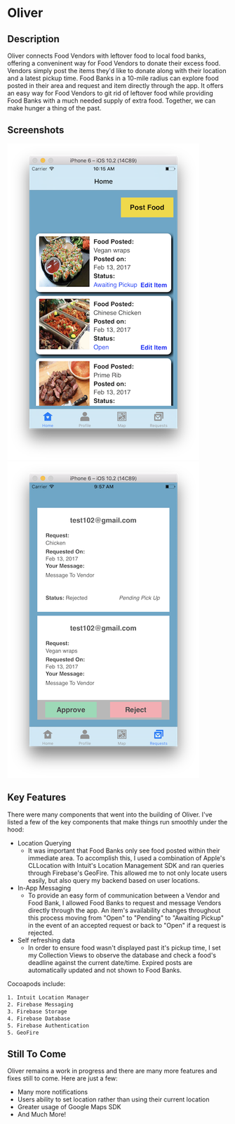 # Oliver

## Description
Oliver connects Food Vendors with leftover food to local food banks, offering a conveninent way for Food Vendors to donate their excess food. Vendors simply post the items they'd like to donate along with their location and a latest pickup time. Food Banks in a 10-mile radius can explore food posted in their area and request and item directly through the app. It offers an easy way for Food Vendors to git rid of leftover food while providing Food Banks with a much needed supply of extra food. Together, we can make hunger a thing of the past.


## Screenshots
![Vendor Home Page](Screenshots/Vendor_Home_Page.png "Vendor Home Page") ![Food Request](Screenshots/Vendor_Requests.png "Food Requests")


## Key Features
There were many components that went into the building of Oliver. I've listed a few of the key components that make things run smoothly under the hood:

* Location Querying
	- It was important that Food Banks only see food posted within their immediate area. To accomplish this, I used a combination of Apple's CLLocation with Intuit's Location Management SDK and ran queries through Firebase's GeoFire. This allowed me to not only locate users easily, but also query my backend based on user locations.
* In-App Messaging
	- To provide an easy form of communication between a Vendor and Food Bank, I allowed Food Banks to request and message Vendors directly through the app. An item's availability changes throughout this process moving from "Open" to "Pending" to "Awaiting Pickup" in the event of an accepted request or back to "Open" if a request is rejected.
* Self refreshing data
	- In order to ensure food wasn't displayed past it's pickup time, I set my Collection Views to observe the database and check a food's deadline against the current date/time. Expired posts are automatically updated and not shown to Food Banks. 

	
Cocoapods include:

	1. Intuit Location Manager
	2. Firebase Messaging
	3. Firebase Storage
	4. Firebase Database
	5. Firebase Authentication
	5. GeoFire


## Still To Come
Oliver remains a work in progress and there are many more features and fixes still to come. Here are just a few:

* Many more notifications
* Users ability to set location rather than using their current location
* Greater usage of Google Maps SDK
* And Much More!
